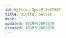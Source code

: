 ```yaml
---
id: HjFsrmu-2poLPlfeK780T
title: Digital Selves
desc: ''
updated: 1639762693870
created: 1639762693870
---
```


